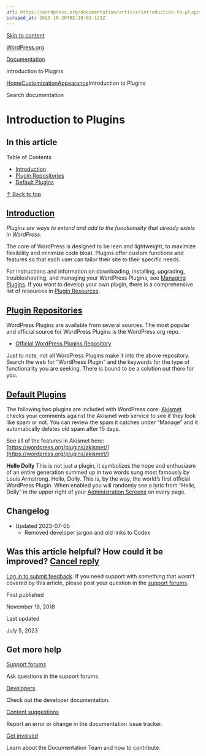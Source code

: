 ```yaml
---
url: https://wordpress.org/documentation/article/introduction-to-plugins
scraped_at: 2025-10-20T02:10:03.121Z
---
```


[Skip to content](https://wordpress.org/documentation/article/introduction-to-plugins/#wp--skip-link--target)

[WordPress.org](https://wordpress.org/)

[Documentation](https://wordpress.org/documentation)

Introduction to Plugins

[Home](https://wordpress.org/documentation)[Customization](https://wordpress.org/documentation/customization/)[Appearance](https://wordpress.org/documentation/category/appearance/)Introduction to Plugins

Search documentation

# Introduction to Plugins

## In this article

Table of Contents

- [Introduction](https://wordpress.org/documentation/article/introduction-to-plugins/#introduction)
- [Plugin Repositories](https://wordpress.org/documentation/article/introduction-to-plugins/#plugin-repositories)
- [Default Plugins](https://wordpress.org/documentation/article/introduction-to-plugins/#default-plugins)

[↑ Back to top](https://wordpress.org/documentation/article/introduction-to-plugins/#wp--skip-link--target)

## [Introduction](https://wordpress.org/documentation/article/introduction-to-plugins/\#introduction)

_Plugins are ways to extend and add to the functionality that already exists in WordPress_.

The core of WordPress is designed to be lean and lightweight, to maximize flexibility and minimize code bloat. Plugins offer custom functions and features so that each user can tailor their site to their specific needs.

For instructions and information on downloading, installing, upgrading, troubleshooting, and managing your WordPress Plugins, see [Managing Plugins](https://codex.wordpress.org/Managing_Plugins). If you want to develop your own plugin, there is a comprehensive list of resources in [Plugin Resources](https://codex.wordpress.org/Plugin_Resources).

## [Plugin Repositories](https://wordpress.org/documentation/article/introduction-to-plugins/\#plugin-repositories)

WordPress Plugins are available from several sources. The most popular and official source for WordPress Plugins is the WordPress.org repo.

- [Official WordPress Plugins Repository](https://wordpress.org/plugins/)

Just to note, not all WordPress Plugins make it into the above repository. Search the web for “WordPress Plugin” and the keywords for the type of functionality you are seeking. There is bound to be a solution out there for you.

## [Default Plugins](https://wordpress.org/documentation/article/introduction-to-plugins/\#default-plugins)

The following two plugins are included with WordPress core: [Akismet](https://codex.wordpress.org/Akismet) checks your comments against the Akismet web service to see if they look like spam or not. You can review the spam it catches under “Manage” and it automatically deletes old spam after 15 days.

See all of the features in Akismet here: [https://wordpress.org/plugins/akismet/](https://wordpress.org/plugins/akismet/)

**Hello Dolly** This is not just a plugin, it symbolizes the hope and enthusiasm of an entire generation summed up in two words sung most famously by Louis Armstrong. Hello, Dolly. This is, by the way, the world’s first official WordPress Plugin. When enabled you will randomly see a lyric from “Hello, Dolly” in the upper right of your [Administration Screens](https://codex.wordpress.org/Administration_Screens) on every page.

## Changelog

- Updated 2023-07-05
  - Removed developer jargon and old links to Codex

## Was this article helpful? How could it be improved? [Cancel reply](https://wordpress.org/documentation/article/introduction-to-plugins/\#respond)

[Log in to submit feedback](https://login.wordpress.org/?redirect_to=https%3A%2F%2Fwordpress.org%2Fdocumentation%2Farticle%2Fintroduction-to-plugins%2F&locale=en_US). If you need support with something that wasn't covered by this article, please post your question in the [support forums](https://wordpress.org/support/forums/).

First published

November 18, 2018

Last updated

July 5, 2023

## Get more help

[Support forums](https://wordpress.org/support/forums/)

Ask questions in the support forums.

[Developers](https://developer.wordpress.org/)

Check out the developer documentation.

[Content suggestions](https://github.com/WordPress/Documentation-Issue-Tracker/issues)

Report an error or change in the documentation issue tracker.

[Get involved](https://make.wordpress.org/docs/)

Learn about the Documentation Team and how to contribute.